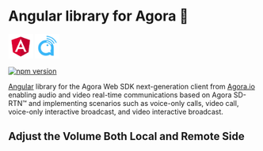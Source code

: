 # Angular library for Agora 🚀
<img src="images/angular-logo.svg" width="50px" height="50px" alt="Angular"/>
<img src="images/agora-logo.png" width="50px" height="50px" alt="Agora"/>

[![npm version](https://badge.fury.io/js/ngx-agora-sdk-ng.svg)](https://badge.fury.io/js/ngx-agora-sdk-ng)

[Angular](https://angular.io/) library for the Agora Web SDK next-generation client from [Agora.io](https://www.agora.io/en/) enabling audio and video real-time communications based on Agora SD-RTN™ and implementing scenarios such as voice-only calls, video call, voice-only interactive broadcast, and video interactive broadcast. 


## Adjust the Volume Both Local and Remote Side
